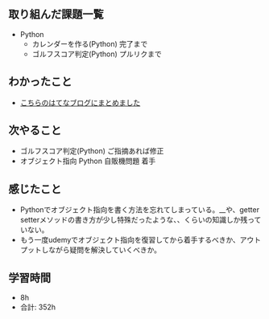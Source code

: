 ## 取り組んだ課題一覧

- Python
    - カレンダーを作る(Python) 完了まで
    - ゴルフスコア判定(Python) プルリクまで

## わかったこと
- [こちらのはてなブログにまとめました](https://yuki0224-1.hatenablog.com/entry/2024/10/22/102343)
## 次やること

- ゴルフスコア判定(Python) ご指摘あれば修正
- オブジェクト指向 Python 自販機問題 着手

## 感じたこと

- Pythonでオブジェクト指向を書く方法を忘れてしまっている。__や、getter setterメソッドの書き方が少し特殊だったような、、くらいの知識しか残っていない。
- もう一度udemyでオブジェクト指向を復習してから着手するべきか、アウトプットしながら疑問を解決していくべきか。
## 学習時間

- 8h
- 合計: 352h